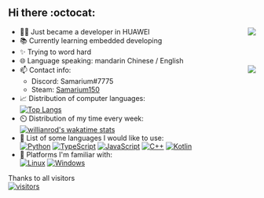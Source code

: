 ## Hi there :octocat:
<a title="stats"><img align="right" src="https://github-readme-stats.vercel.app/api?username=Samarium150&count_private=true&show_icons=true" /></a>
- :man_office_worker: Just became a developer in HUAWEI
- :books: Currently learning embedded developing
- :sparkles: Trying to word hard
- :globe_with_meridians: Language speaking: mandarin Chinese / English
- :mailbox: Contact info: <a title="trophy"><img align="right" src="https://github-profile-trophy.vercel.app/?username=samarium150&row=2&column=3&margin-w=5&margin-h=5&no-bg=true" /></a>
    - Discord: Samarium#7775
    - Steam: [Samarium150](https://steamcommunity.com/id/941295333)
- :chart_with_upwards_trend: Distribution of computer languages:  
[![Top Langs](https://github-readme-stats.vercel.app/api/top-langs/?username=Samarium150&exclude_repo=jekyll-TeXt-theme-template,samarium150.github.io&layout=compact&langs_count=6 "Top languages")]()
- :timer_clock: Distribution of my time every week:  
[![willianrod's wakatime stats](https://github-readme-stats.vercel.app/api/wakatime?username=Samarium150&layout=compact)](https://wakatime.com/@Samarium150 "WakaTime")
- :mechanical_arm: List of some languages I would like to use:  
[![Python](https://img.shields.io/badge/-Python-blue?style=flat-square&logo=Python&logoColor=fff)](https://www.python.org/)
[![TypeScript](https://img.shields.io/badge/-TypeScript-3e74a2?style=flat-square&logo=TypeScript&logoColor=fff)](https://www.typescriptlang.org/)
[![JavaScript](https://img.shields.io/badge/-JavaScript-yellow?style=flat-square&logo=JavaScript&logoColor=fff)](https://www.javascript.com/)
[![C++](https://img.shields.io/badge/-C++-red?style=flat-square&logo=C%2B%2B&logoColor=fff)](https://www.cplusplus.com/)
[![Kotlin](https://img.shields.io/badge/-Kotlin-orange?style=flat-square&logo=Kotlin&logoColor=fff)](https://kotlinlang.org/)
- :wind_chime: Platforms I'm familiar with:   
[![Linux](https://img.shields.io/badge/-Linux-black?style=flat-square&logo=Linux&logoColor=fff)](https://ubuntu.com/)
[![Windows](https://img.shields.io/badge/-Windows-0078D6?style=flat-square&logo=Windows)](https://www.microsoft.com/en-ca/windows)

Thanks to all visitors  
[![visitors](https://profile-counter.glitch.me/Samarium150/count.svg)]()
